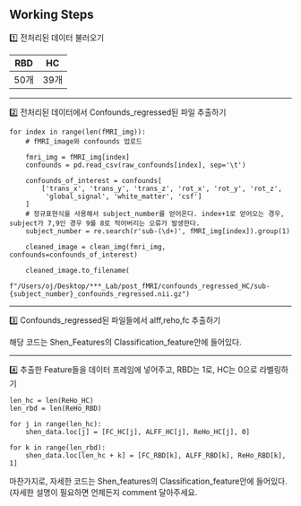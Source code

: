 ## Working Steps

1️⃣ 전처리된 데이터 불러오기

| RBD | HC | 
| ---| ---|
| 50개 | 39개 |

---

2️⃣ 전처리된 데이터에서 Confounds_regressed된 파일 추출하기

~~~python3
for index in range(len(fMRI_img)):
    # fMRI_image와 confounds 업로드

    fmri_img = fMRI_img[index]
    confounds = pd.read_csv(raw_confounds[index], sep='\t')

    confounds_of_interest = confounds[
        ['trans_x', 'trans_y', 'trans_z', 'rot_x', 'rot_y', 'rot_z',
         'global_signal', 'white_matter', 'csf']
    ]
    # 정규표현식을 사용해서 subject_number를 얻어온다. index+1로 얻어오는 경우, subject가 7,9인 경우 9를 8로 적어버리는 오류가 발생한다.
    subject_number = re.search(r'sub-(\d+)', fMRI_img[index]).group(1)

    cleaned_image = clean_img(fmri_img, confounds=confounds_of_interest)

    cleaned_image.to_filename(
        f"/Users/oj/Desktop/***_Lab/post_fMRI/confounds_regressed_HC/sub-{subject_number}_confounds_regressed.nii.gz")
~~~

---

3️⃣ Confounds_regressed된 파일들에서 alff,reho,fc 추출하기

해당 코드는 Shen_Features의 Classification_feature안에 들어있다.

---

4️⃣ 추출한 Feature들을 데이터 프레임에 넣어주고, RBD는 1로, HC는 0으로 라벨링하기

~~~python3
len_hc = len(ReHo_HC)
len_rbd = len(ReHo_RBD)

for j in range(len_hc):
    shen_data.loc[j] = [FC_HC[j], ALFF_HC[j], ReHo_HC[j], 0]

for k in range(len_rbd):
    shen_data.loc[len_hc + k] = [FC_RBD[k], ALFF_RBD[k], ReHo_RBD[k], 1]
~~~

마찬가지로, 자세한 코드는 Shen_features의 Classification_feature안에 들어있다.(자세한 설명이 필요하면 언제든지 comment 달아주세요.
